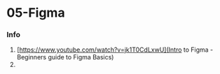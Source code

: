# 05-Figma

### Info

1. [https://www.youtube.com/watch?v=jk1T0CdLxwU](Intro to Figma - Beginners guide to Figma Basics)
2. 
